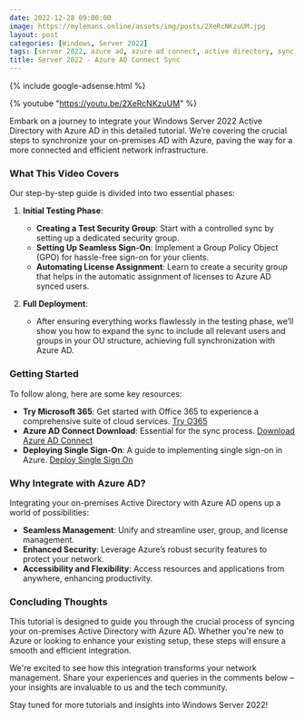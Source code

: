 ```yaml
---
date: 2022-12-28 09:00:00
image: https://mylemans.online/assets/img/posts/2XeRcNKzuUM.jpg
layout: post
categories: [Windows, Server 2022]
tags: [server 2022, azure ad, azure ad connect, active directory, sync, tutorial, youtube]
title: Server 2022 - Azure AD Connect Sync
---
```


{% include google-adsense.html %}

{% youtube "https://youtu.be/2XeRcNKzuUM" %}

Embark on a journey to integrate your Windows Server 2022 Active Directory with Azure AD in this detailed tutorial. We’re covering the crucial steps to synchronize your on-premises AD with Azure, paving the way for a more connected and efficient network infrastructure.

### What This Video Covers

Our step-by-step guide is divided into two essential phases:

1. **Initial Testing Phase**:
   - **Creating a Test Security Group**: Start with a controlled sync by setting up a dedicated security group.
   - **Setting Up Seamless Sign-On**: Implement a Group Policy Object (GPO) for hassle-free sign-on for your clients.
   - **Automating License Assignment**: Learn to create a security group that helps in the automatic assignment of licenses to Azure AD synced users.

2. **Full Deployment**:
   - After ensuring everything works flawlessly in the testing phase, we’ll show you how to expand the sync to include all relevant users and groups in your OU structure, achieving full synchronization with Azure AD.

### Getting Started

To follow along, here are some key resources:

- **Try Microsoft 365**: Get started with Office 365 to experience a comprehensive suite of cloud services. [Try O365](https://learn.microsoft.com/en-us/microsoft-365/commerce/try-or-buy-microsoft-365?view=o365-worldwide)
- **Azure AD Connect Download**: Essential for the sync process. [Download Azure AD Connect](https://www.microsoft.com/en-us/download/details.aspx?id=47594)
- **Deploying Single Sign-On**: A guide to implementing single sign-on in Azure. [Deploy Single Sign On](https://learn.microsoft.com/en-us/azure/active-directory/hybrid/how-to-connect-sso-quick-start#deploy-seamless-single-sign-on)

### Why Integrate with Azure AD?

Integrating your on-premises Active Directory with Azure AD opens up a world of possibilities:

- **Seamless Management**: Unify and streamline user, group, and license management.
- **Enhanced Security**: Leverage Azure’s robust security features to protect your network.
- **Accessibility and Flexibility**: Access resources and applications from anywhere, enhancing productivity.

### Concluding Thoughts

This tutorial is designed to guide you through the crucial process of syncing your on-premises Active Directory with Azure AD. Whether you're new to Azure or looking to enhance your existing setup, these steps will ensure a smooth and efficient integration.

We're excited to see how this integration transforms your network management. Share your experiences and queries in the comments below – your insights are invaluable to us and the tech community.

Stay tuned for more tutorials and insights into Windows Server 2022!

